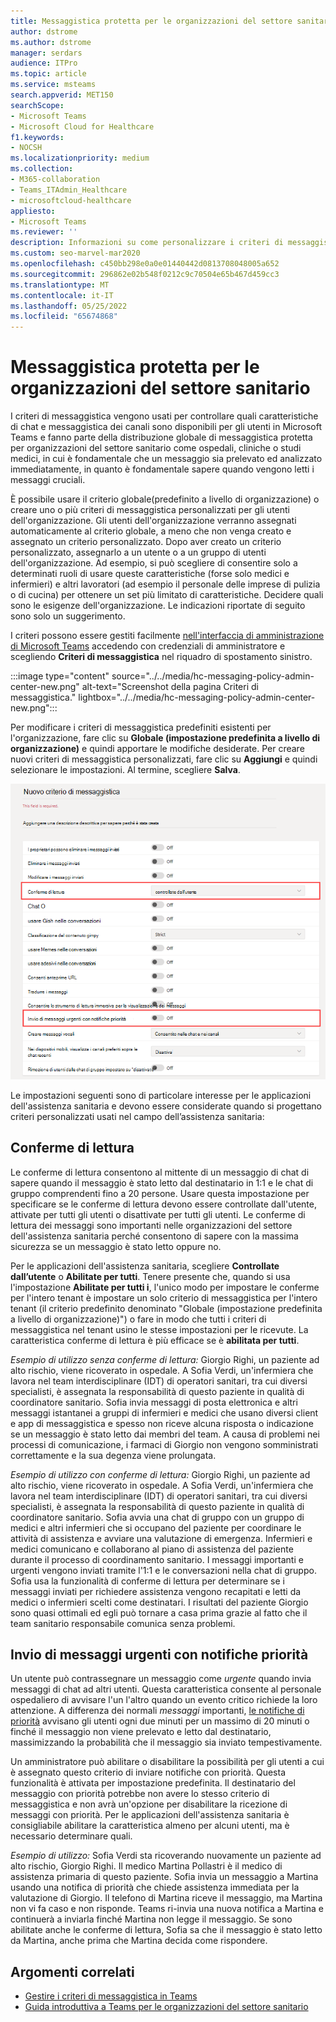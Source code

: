```yaml
---
title: Messaggistica protetta per le organizzazioni del settore sanitario che usano Microsoft Teams
author: dstrome
ms.author: dstrome
manager: serdars
audience: ITPro
ms.topic: article
ms.service: msteams
search.appverid: MET150
searchScope:
- Microsoft Teams
- Microsoft Cloud for Healthcare
f1.keywords:
- NOCSH
ms.localizationpriority: medium
ms.collection:
- M365-collaboration
- Teams_ITAdmin_Healthcare
- microsoftcloud-healthcare
appliesto:
- Microsoft Teams
ms.reviewer: ''
description: Informazioni su come personalizzare i criteri di messaggistica protetta per Microsoft Teams che possono includere conferme di lettura e notifiche di priorità.
ms.custom: seo-marvel-mar2020
ms.openlocfilehash: c450bb298e0a0e01440442d0813708048005a652
ms.sourcegitcommit: 296862e02b548f0212c9c70504e65b467d459cc3
ms.translationtype: MT
ms.contentlocale: it-IT
ms.lasthandoff: 05/25/2022
ms.locfileid: "65674868"
---
```

# <a name="secure-messaging-for-healthcare-organizations"></a>Messaggistica protetta per le organizzazioni del settore sanitario

I criteri di messaggistica vengono usati per controllare quali caratteristiche di chat e messaggistica dei canali sono disponibili per gli utenti in Microsoft Teams e fanno parte della distribuzione globale di messaggistica protetta per organizzazioni del settore sanitario come ospedali, cliniche o studi medici, in cui è fondamentale che un messaggio sia prelevato ed analizzato immediatamente, in quanto è fondamentale sapere quando vengono letti i messaggi cruciali.

È possibile usare il criterio globale(predefinito a livello di organizzazione) o creare uno o più criteri di messaggistica personalizzati per gli utenti dell'organizzazione. Gli utenti dell'organizzazione verranno assegnati automaticamente al criterio globale, a meno che non venga creato e assegnato un criterio personalizzato. Dopo aver creato un criterio personalizzato, assegnarlo a un utente o a un gruppo di utenti dell'organizzazione. Ad esempio, si può scegliere di consentire solo a determinati ruoli di usare queste caratteristiche (forse solo medici e infermieri) e altri lavoratori (ad esempio il personale delle imprese di pulizia o di cucina) per ottenere un set più limitato di caratteristiche. Decidere quali sono le esigenze dell'organizzazione. Le indicazioni riportate di seguito sono solo un suggerimento.

I criteri possono essere gestiti facilmente [nell'interfaccia di amministrazione di Microsoft Teams](https://admin.teams.microsoft.com) accedendo con credenziali di amministratore e scegliendo **Criteri di messaggistica** nel riquadro di spostamento sinistro.

 :::image type="content" source="../../media/hc-messaging-policy-admin-center-new.png" alt-text="Screenshot della pagina Criteri di messaggistica." lightbox="../../media/hc-messaging-policy-admin-center-new.png":::
 
 Per modificare i criteri di messaggistica predefiniti esistenti per l'organizzazione, fare clic su **Globale (impostazione predefinita a livello di organizzazione)** e quindi apportare le modifiche desiderate. Per creare nuovi criteri di messaggistica personalizzati, fare clic su **Aggiungi** e quindi selezionare le impostazioni. Al termine, scegliere **Salva**.

![Screenshot delle impostazioni dei criteri di messaggistica.](../../media/hc-messaging-policy.png)

Le impostazioni seguenti sono di particolare interesse per le applicazioni dell'assistenza sanitaria e devono essere considerate quando si progettano criteri personalizzati usati nel campo dell’assistenza sanitaria:

## <a name="read-receipts"></a>Conferme di lettura

Le conferme di lettura consentono al mittente di un messaggio di chat di sapere quando il messaggio è stato letto dal destinatario in 1:1 e le chat di gruppo comprendenti fino a 20 persone. Usare questa impostazione per specificare se le conferme di lettura devono essere controllate dall'utente, attivate per tutti gli utenti o disattivate per tutti gli utenti. Le conferme di lettura dei messaggi sono importanti nelle organizzazioni del settore dell'assistenza sanitaria perché consentono di sapere con la massima sicurezza se un messaggio è stato letto oppure no.

Per le applicazioni dell'assistenza sanitaria, scegliere **Controllate dall’utente** o **Abilitate per tutti**. Tenere presente che, quando si usa l'impostazione **Abilitate per tutti i**, l'unico modo per impostare le conferme per l'intero tenant è impostare un solo criterio di messaggistica per l'intero tenant (il criterio predefinito denominato "Globale (impostazione predefinita a livello di organizzazione)") o fare in modo che tutti i criteri di messaggistica nel tenant usino le stesse impostazioni per le ricevute. La caratteristica conferme di lettura è più efficace se è **abilitata per tutti**.

*Esempio di utilizzo senza conferme di lettura:* Giorgio Righi, un paziente ad alto rischio, viene ricoverato in ospedale.  A Sofia Verdi, un'infermiera che lavora nel team interdisciplinare (IDT) di operatori sanitari, tra cui diversi specialisti, è assegnata la responsabilità di questo paziente in qualità di coordinatore sanitario.  Sofia invia messaggi di posta elettronica e altri messaggi istantanei a gruppi di infermieri e medici che usano diversi client e app di messaggistica e spesso non riceve alcuna risposta o indicazione se un messaggio è stato letto dai membri del team. A causa di problemi nei processi di comunicazione, i farmaci di Giorgio non vengono somministrati correttamente e la sua degenza viene prolungata.

*Esempio di utilizzo con conferme di lettura:* Giorgio Righi, un paziente ad alto rischio, viene ricoverato in ospedale.  A Sofia Verdi, un'infermiera che lavora nel team interdisciplinare (IDT) di operatori sanitari, tra cui diversi specialisti, è assegnata la responsabilità di questo paziente in qualità di coordinatore sanitario.  Sofia avvia una chat di gruppo con un gruppo di medici e altri infermieri che si occupano del paziente per coordinare le attività di assistenza e avviare una valutazione di emergenza.  Infermieri e medici comunicano e collaborano al piano di assistenza del paziente durante il processo di coordinamento sanitario.  I messaggi importanti e urgenti vengono inviati tramite l'1:1 e le conversazioni nella chat di gruppo. Sofia usa la funzionalità di conferme di lettura per determinare se i messaggi inviati per richiedere assistenza vengono recapitati e letti da medici o infermieri scelti come destinatari. I risultati del paziente Giorgio sono quasi ottimali ed egli può tornare a casa prima grazie al fatto che il team sanitario responsabile comunica senza problemi.

## <a name="send-urgent-messages-using-priority-notifications"></a>Invio di messaggi urgenti con notifiche priorità

Un utente può contrassegnare un messaggio come *urgente* quando invia messaggi di chat ad altri utenti. Questa caratteristica consente al personale ospedaliero di avvisare l'un l'altro quando un evento critico richiede la loro attenzione. A differenza dei normali *messaggi* importanti, [le notifiche di priorità](https://support.microsoft.com/article/mark-a-message-as-important-or-urgent-in-teams-ea99d5b6-1317-4550-8d75-86ff14cd4462) avvisano gli utenti ogni due minuti per un massimo di 20 minuti o finché il messaggio non viene prelevato e letto dal destinatario, massimizzando la probabilità che il messaggio sia inviato tempestivamente.

Un amministratore può abilitare o disabilitare la possibilità per gli utenti a cui è assegnato questo criterio di inviare notifiche con priorità. Questa funzionalità è attivata per impostazione predefinita. Il destinatario del messaggio con priorità potrebbe non avere lo stesso criterio di messaggistica e non avrà un'opzione per disabilitare la ricezione di messaggi con priorità. Per le applicazioni dell'assistenza sanitaria è consigliabile abilitare la caratteristica almeno per alcuni utenti, ma è necessario determinare quali.

*Esempio di utilizzo:* Sofia Verdi sta ricoverando nuovamente un paziente ad alto rischio, Giorgio Righi. Il medico Martina Pollastri è il medico di assistenza primaria di questo paziente.  Sofia invia un messaggio a Martina usando una notifica di priorità che chiede assistenza immediata per la valutazione di Giorgio.  Il telefono di Martina riceve il messaggio, ma Martina non vi fa caso e non risponde. Teams ri-invia una nuova notifica a Martina e continuerà a inviarla finché Martina non legge il messaggio. Se sono abilitate anche le conferme di lettura, Sofia sa che il messaggio è stato letto da Martina, anche prima che Martina decida come rispondere.

## <a name="related-topics"></a>Argomenti correlati

- [Gestire i criteri di messaggistica in Teams](../../messaging-policies-in-teams.md)
- [Guida introduttiva a Teams per le organizzazioni del settore sanitario](teams-in-hc.md)
